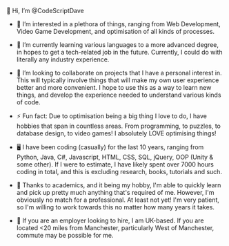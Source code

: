 👋 Hi, I’m @CodeScriptDave

- 👀 I’m interested in a plethora of things, ranging from Web Development, Video Game Development, and optimisation of all kinds of processes.

- 🌱 I’m currently learning various languages to a more advanced degree, in hopes to get a tech-related job in the future. Currently, I could do with literally any industry experience.

- 💞️ I’m looking to collaborate on projects that I have a personal interest in. This will typically involve things that will make my own user experience better and more convenient. I hope to use this as a way to learn new things, and develop the experience needed to understand various kinds of code.

- ⚡ Fun fact: Due to optimisation being a big thing I love to do, I have hobbies that span in countless areas. From programming, to puzzles, to database design, to video games! I absolutely LOVE optimising things!

- 🖥 I have been coding (casually) for the last 10 years, ranging from Python, Java, C#, Javascript, HTML, CSS, SQL, jQuery, OOP (Unity & some other). If I were to estimate, I have likely spent over 7000 hours coding in total, and this is excluding research, books, tutorials and such.

- 📝 Thanks to academics, and it being my hobby, I'm able to quickly learn and pick up pretty much anything that's required of me. However, I'm obviously no match for a professional. At least not yet! I'm very patient, so I'm willing to work towards this no matter how many years it takes.

- 📢 If you are an employer looking to hire, I am UK-based. If you are located <20 miles from Manchester, particularly West of Manchester, commute may be possible for me.
